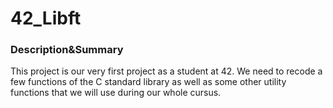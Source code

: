# 42_Libft
### Description&Summary

This project is our very first project as a student at 42. We need to recode a few functions of the C standard library as well as some other utility functions that we will use during our whole cursus.
